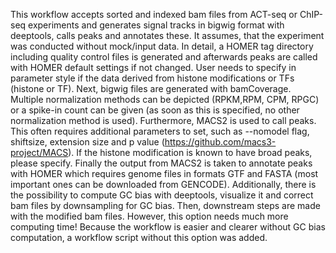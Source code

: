 This workflow accepts sorted and indexed bam files from ACT-seq or ChIP-seq experiments and generates signal tracks in bigwig format with deeptools, calls peaks and annotates these. It assumes, that the experiment was conducted without mock/input data. In detail, a HOMER tag directory including quality control files is generated and afterwards peaks are called with HOMER default settings if not changed. User needs to specify in parameter style if the data derived from histone modifications or TFs (histone or TF). Next, bigwig files are generated with bamCoverage. Multiple normalization methods can be depicted (RPKM,RPM, CPM, RPGC) or a spike-in count can be given (as soon as this is specified, no other normalization method is used). Furthermore, MACS2 is used to call peaks. This often requires additional parameters to set, such as --nomodel flag, shiftsize, extension size and p value (https://github.com/macs3-project/MACS). If the histone modification is known to have broad peaks, please specify. Finally the output from MACS2 is taken to annotate peaks with HOMER which requires genome files in formats GTF and FASTA (most important ones can be downloaded from GENCODE). Additionally, there is the possibility to compute GC bias with deeptools, visualize it and correct bam files by downsampling for GC bias. Then, downstream steps are made with the modified bam files. However, this option needs much more computing time! Because the workflow is easier and clearer without GC bias computation, a workflow script without this option was added.
